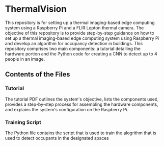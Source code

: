 # ThermalVision

This repository is for setting up a thermal imaging-based edge computing system using a Raspberry Pi and a FLIR Lepton thermal camera. The objective of this repository is to provide step-by-step guidance on how to set up a thermal imaging-based edge computing system using Raspberry Pi and develop an algorithm for occupancy detection in buildings. This repository comprises two main components: a tutorial detailing the hardware portion and the Python code for creating a CNN to detect up to 4 people in an image. 

## Contents of the Files 

### Tutorial 
The tutorial PDF outlines the system's objective, lists the components used, provides a step-by-step process for assembling the hardware components, and explains the system's configuration on the Raspberry Pi.

### Training Script 
The Python file contains the script that is used to train the alogrithm that is used to detect occupants in the designated spaces 
